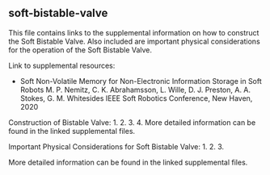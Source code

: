 ## soft-bistable-valve
This file contains links to the supplemental information on how to construct the Soft Bistable Valve. Also included are important physical considerations for the operation of the Soft Bistable Valve. 

Link to supplemental resources: 
* Soft Non-Volatile Memory for Non-Electronic Information Storage in Soft Robots
M. P. Nemitz, C. K. Abrahamsson, L. Wille, D. J. Preston, A. A. Stokes, G. M. Whitesides
IEEE Soft Robotics Conference, New Haven, 2020

Construction of Bistable Valve: 
1. 
2. 
3. 
4. 
More detailed information can be found in the linked supplemental files. 

Important Physical Considerations for Soft Bistable Valve: 
1. 
2. 
3. 

More detailed information can be found in the linked supplemental files. 